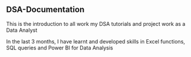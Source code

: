 ## DSA-Documentation

This is the introduction to all work my DSA tutorials and project work as a Data Analyst

In the last 3 months, I have learnt and developed skills in Excel functions, SQL queries and Power BI for Data Analysis 
